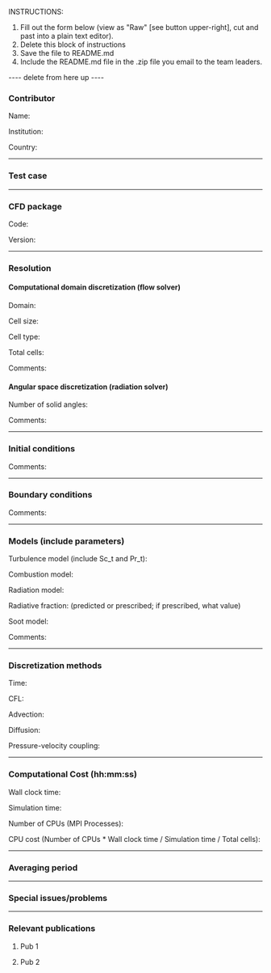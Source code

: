 INSTRUCTIONS:
1. Fill out the form below (view as "Raw" [see button upper-right], cut and past into a plain text editor).
2. Delete this block of instructions
3. Save the file to README.md
4. Include the README.md file in the .zip file you email to the team leaders.

---- delete from here up ----

### Contributor
Name:

Institution:

Country:

------------------

### Test case

------------------

### CFD package
Code:

Version:

------------------

### Resolution

#### Computational domain discretization (flow solver)
Domain:

Cell size:

Cell type:

Total cells:

Comments:

#### Angular space discretization (radiation solver)
Number of solid angles:

Comments:

------------------

### Initial conditions
Comments:

------------------

### Boundary conditions
Comments:

------------------

### Models (include parameters)
Turbulence model (include Sc_t and Pr_t):

Combustion model:

Radiation model:

Radiative fraction: (predicted or prescribed; if prescribed, what value)

Soot model:

Comments:

------------------

### Discretization methods
Time:

CFL:

Advection:

Diffusion:

Pressure-velocity coupling:

------------------

### Computational Cost (hh:mm:ss)
Wall clock time:

Simulation time:

Number of CPUs (MPI Processes):

CPU cost (Number of CPUs * Wall clock time / Simulation time / Total cells):

------------------

### Averaging period

------------------

### Special issues/problems

------------------

### Relevant publications
1. Pub 1

2. Pub 2

